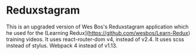 # Reduxstagram

This is an upgraded version of Wes Bos's Reduxstagram application which he used for the (Learning Redux](https://github.com/wesbos/Learn-Redux) training videos. It uses react-router-dom v4, instead of v2.4. It uses scss instead of stylus. Webpack 4 instead of v1.13. 

